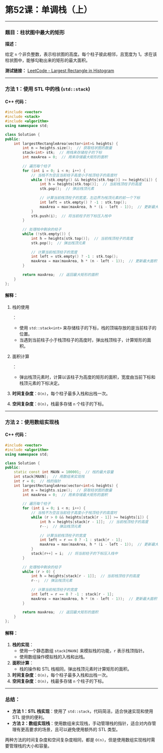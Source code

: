 # 第52课：单调栈（上）

------

### **题目：柱状图中最大的矩形**

**描述：**

给定 `n` 个非负整数，表示柱状图的高度。每个柱子彼此相邻，且宽度为 1。求在该柱状图中，能够勾勒出来的矩形的最大面积。

**测试链接：** [LeetCode - Largest Rectangle in Histogram](https://leetcode.cn/problems/largest-rectangle-in-histogram)

------

### **方法 1：使用 STL 中的栈 (`std::stack`)**

#### C++ 代码：

```cpp
#include <vector>
#include <stack>
#include <algorithm>
using namespace std;

class Solution {
public:
    int largestRectangleArea(vector<int>& heights) {
        int n = heights.size();  // 获取柱状图的数量
        stack<int> stk;  // 用栈来存储柱子的下标
        int maxArea = 0;  // 用来存储最大矩形的面积
        
        // 遍历每个柱子
        for (int i = 0; i < n; i++) {
            // 当栈不为空且当前柱子高度小于栈顶柱子的高度时
            while (!stk.empty() && heights[stk.top()] >= heights[i]) {
                int h = heights[stk.top()];  // 当前栈顶柱子的高度
                stk.pop();  // 弹出栈顶元素
                
                // 计算当前栈顶柱子的宽度，左边界为栈顶元素的前一个下标
                int left = stk.empty() ? -1 : stk.top();
                maxArea = max(maxArea, h * (i - left - 1));  // 更新最大面积
            }
            stk.push(i);  // 将当前柱子的下标压入栈中
        }
        
        // 处理栈中剩余的柱子
        while (!stk.empty()) {
            int h = heights[stk.top()];  // 当前栈顶柱子的高度
            stk.pop();  // 弹出栈顶元素
            
            // 计算当前栈顶柱子的宽度
            int left = stk.empty() ? -1 : stk.top();
            maxArea = max(maxArea, h * (n - left - 1));  // 更新最大面积
        }
        
        return maxArea;  // 返回最大矩形的面积
    }
};
```

#### **解释**：

1. 栈的使用

   ：

   - 使用 `std::stack<int>` 来存储柱子的下标，栈的顶端存放的是当前柱子的位置。
   - 当遇到当前柱子小于栈顶柱子的高度时，弹出栈顶柱子，计算矩形的面积。

2. 面积计算

   ：

   - 弹出栈顶元素时，计算以该柱子为高度的矩形的面积，宽度由当前下标和栈顶元素的下标决定。

3. **时间复杂度**：`O(n)`，每个柱子最多入栈和出栈一次。

4. **空间复杂度**：`O(n)`，栈最多存储 `n` 个柱子的下标。

------

### **方法 2：使用数组实现栈**

#### C++ 代码：

```cpp
#include <vector>
#include <algorithm>
using namespace std;

class Solution {
public:
    static const int MAXN = 100001;  // 栈的最大容量
    int stack[MAXN];  // 用数组来实现栈
    int r = 0;  // 栈的指针
    int largestRectangleArea(vector<int>& heights) {
        int n = heights.size();  // 获取柱状图的数量
        int maxArea = 0;  // 用来存储最大矩形的面积
        
        // 遍历每个柱子
        for (int i = 0; i < n; i++) {
            // 当栈不为空且当前柱子高度小于栈顶柱子的高度时
            while (r > 0 && heights[stack[r - 1]] >= heights[i]) {
                int h = heights[stack[r - 1]];  // 当前栈顶柱子的高度
                r--;  // 弹出栈顶元素
                
                // 计算当前栈顶柱子的宽度
                int left = r == 0 ? -1 : stack[r - 1];
                maxArea = max(maxArea, h * (i - left - 1));  // 更新最大面积
            }
            stack[r++] = i;  // 将当前柱子的下标压入栈中
        }
        
        // 处理栈中剩余的柱子
        while (r > 0) {
            int h = heights[stack[r - 1]];  // 当前栈顶柱子的高度
            r--;  // 弹出栈顶元素
            
            // 计算当前栈顶柱子的宽度
            int left = r == 0 ? -1 : stack[r - 1];
            maxArea = max(maxArea, h * (n - left - 1));  // 更新最大面积
        }
        
        return maxArea;  // 返回最大矩形的面积
    }
};
```

#### **解释**：

1. **栈的实现**：
   - 使用一个静态数组 `stack[MAXN]` 来模拟栈的功能，`r` 表示栈顶指针。
   - 使用数组操作模拟栈的入栈和出栈。
2. **面积计算**：
   - 栈的操作和 STL 栈相同，弹出栈顶元素时计算矩形的面积。
3. **时间复杂度**：`O(n)`，每个柱子最多入栈和出栈一次。
4. **空间复杂度**：`O(n)`，栈最多存储 `n` 个柱子的下标。

------

### **总结：**

- **方法 1：STL 栈实现**：使用了 `std::stack`，代码简洁，适合快速实现和使用 STL 提供的便利。
- **方法 2：数组实现栈**：使用数组来实现栈，手动管理栈的指针，适合对内存管理有更高要求的场景，且可以避免使用额外的 STL 类型。

两种方法的时间复杂度和空间复杂度相同，都是 `O(n)`，但是使用数组实现栈时需要管理栈的大小和容量。